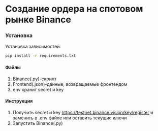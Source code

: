 # Создание ордера на спотовом рынке Binance

### Установка

Установка зависимостей.

```sh
pip install -r requirements.txt
```

#### Файлы

1. Binance(.py)-скрипт
2. Frontend(.json)-данные, возвращаемые фронтендом
3. env хранит secret и key

#### Инструкция

 1. Получить secret и key https://testnet.binance.vision/key/register и заменить в .env файле или оставить текущие ключи
 2. Запустить Binance(.py)